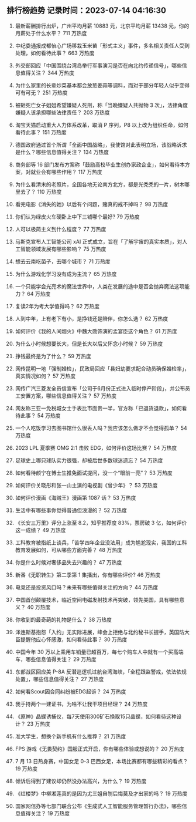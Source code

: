 
## 排行榜趋势 记录时间：2023-07-14 04:16:30
  
  1. 最新薪酬排行出炉，广州平均月薪 10883 元，北京平均月薪 13438 元，你的月薪处于什么水平？ 711 万热度
    
  2. 中纪委通报成都怡心广场移栽玉米苗「形式主义」事件，多名相关责任人受到处理，如何看待此事？ 663 万热度
    
  3. 外交部回应「中国围绕台湾岛举行军事演习是否在向北约传递信号」，哪些信息值得关注？ 344 万热度
    
  4. 为什么家里的长辈炒菜基本都会放葱姜蒜等调料，而对于部分年轻人似乎变得可有可无？ 251 万热度
    
  5. 被砸死亡女子姐姐希望嫌疑人死刑，称「当晚嫌疑人共抛物 3 次」，法律角度嫌疑人该承担哪些法律责任？ 203 万热度
    
  6. 淘宝天猫启动重大人力体系改革，取消 P 序列，P8 以上改为组织任命，如何看待此事？ 151 万热度
    
  7. 德国政府通过首个所谓「全面中国战略」，我使馆对此表明立场，该战略诉求是什么？哪些信息值得关注？ 134 万热度
    
  8. 商务部等 16 部门发布方案称「鼓励高校毕业生创办家政企业」，如何看待本方案，对就业会有哪些作用？ 117 万热度
    
  9. 为什么看清末的老照片，全国各地无论南方北方，都是光秃秃的一片，树木哪里去了？ 110 万热度
    
  10. 看完电影《消失的她》以后有个问题，赌真的戒不掉吗？ 98 万热度
    
  11. 你们认为绿皮火车硬卧上中下三铺哪个最好? 79 万热度
    
  12. 人可以极简主义到什么程度？ 77 万热度
    
  13. 马斯克宣布人工智能公司 xAI 正式成立，旨在「了解宇宙的真实本质」，对人工智能领域发展有哪些影响？ 75 万热度
    
  14. 想去云南吃菌子，去哪个城市？ 71 万热度
    
  15. 为什么游戏化学习没有成为主流？ 65 万热度
    
  16. 一个只能学会光亮术的魔法世界中，人类在发展的途中是否会抛弃魔法这项能力？ 64 万热度
    
  17. 复读2年为考大学值得吗？ 62 万热度
    
  18. 人到中年，上有老下有小，是挣钱还是陪伴，你怎么选？ 62 万热度
    
  19. 如何评价《我的人间烟火》中魏大勋饰演的孟宴臣这个角色？ 61 万热度
    
  20. 为什么小时候想要长大，但是长大以后又怀念小时候？ 59 万热度
    
  21. 挣钱最终是为了什么？ 59 万热度
    
  22. 网传昆明一地「强制婚检」，民政局回应「县妇幼要求配合动员确保婚检率」，真实情况如何？ 57 万热度
    
  23. 网传广汽三菱发全员信宣布「公司于6月份正式进入临时停产阶段」，并公布员工安置方案，哪些信息值得关注？ 57 万热度
    
  24. 网友称三亚一免税城女士手表比市面贵一半，官方称「已退货退款」，如何看待此事？ 54 万热度
    
  25. 一个人吃饭学习去图书馆什么很丢人吗？我应该怎么做才不会觉得孤单？ 54 万热度
    
  26. 2023 LPL 夏季赛 OMG 2:1 击败 EDG，如何评价这场比赛？ 54 万热度
    
  27. 足球史上哪只球队实力很强，却被后世多数球迷遗忘？ 54 万热度
    
  28. 如何看待颜宁在博士生推免面试提问，没一个“眼前一亮”？ 53 万热度
    
  29. 如何评价关晓彤和张一山主演的电视剧《曾少年》？ 53 万热度
    
  30. 如何评价漫画《海贼王》漫画第 1087 话？ 53 万热度
    
  31. 生活中有哪些事你觉得普通但浪漫的？ 52 万热度
    
  32. 《长安三万里》评分上涨至 8.2，知乎推荐度 83%，票房破 3 亿，如何评价这一成绩？ 49 万热度
    
  33. 工科教育被指纸上谈兵，「苦学四年企业没法用」成为尴尬现实，我国的工科教育发展如何，可从哪些方面完善？ 48 万热度
    
  34. 你是什么时候对奢侈品失去兴趣的？ 47 万热度
    
  35. 新番《无职转生》第二季第 1 集播出，你有哪些评价? 46 万热度
    
  36. 电竞还是投资风口吗？未来有哪些值得关注的方向？ 44 万热度
    
  37. 中国首创颠覆技术，临近空间电磁发射技术再突破，领先美国，具有哪些意义？ 40 万热度
    
  38. 你收到的最奇葩的礼物是什么？ 38 万热度
    
  39. 泽连斯基抱怨「入约」无实际进展，峰会上拒绝与北约秘书长握手，英国防大臣提醒他应心怀感激，如何看待此事？ 30 万热度
    
  40. 中国今年 30 万以上乘用车销量已超百万，每七个购车人中就有一个买高端车，哪些信息值得关注？ 29 万热度
    
  41. 东部战区回应美 P-8A 反潜巡逻机过航台湾海峡，「全程跟监警戒，依法依规处置」，哪些信息值得关注？ 27 万热度
    
  42. 如何看Scout因合同纠纷被EDG起诉？ 24 万热度
    
  43. 我手持两个一建证书，为啥不让我干项目经理？ 24 万热度
    
  44. 《原神》晶蝶诱捕仪，每7天使用300矿石换取15只晶蝶，如何看待这种设计？ 23 万热度
    
  45. 准大学生，想换个新手机有什么推荐？ 21 万热度
    
  46. FPS 游戏《无畏契约》国服正式开启，你有哪些体验或想说的？ 20 万热度
    
  47. 7 月 13 日热身赛，中国女足 0-3 巴西女足，本场比赛都有哪些精彩的看点？ 19 万热度
    
  48. 倾诉后得到了建议却仍然没办法高兴，为什么？ 19 万热度
    
  49. 《红楼梦》中柳湘莲真的是因为尤三姐自刎后悔莫及才出家的吗？ 19 万热度
    
  50. 国家网信办等七部门联合公布《生成式人工智能服务管理暂行办法》，哪些信息值得关注？ 19 万热度
    